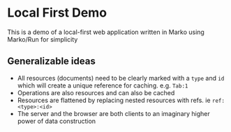 # Local First Demo

This is a demo of a local-first web application written in Marko using Marko/Run for simplicity

## Generalizable ideas

- All resources (documents) need to be clearly marked with a `type` and `id` which will create a unique reference for caching. e.g. `Tab:1`
- Operations are also resources and can also be cached
- Resources are flattened by replacing nested resources with refs. ie `ref:<type>:<id>`
- The server and the browser are both clients to an imaginary higher power of data construction